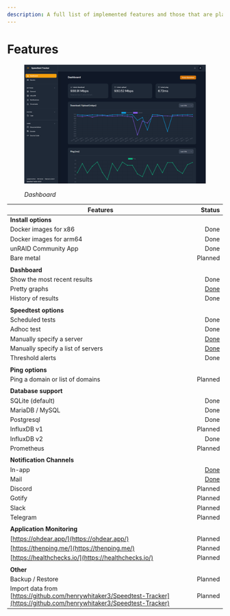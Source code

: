 ```yaml
---
description: A full list of implemented features and those that are planned.
---
```


# Features

<figure><img src="https://github.com/alexjustesen/speedtest-tracker/blob/main/.github/screenshots/dashboard_screenshot.png?raw=true" alt=""><figcaption><p><em>Dashboard</em></p></figcaption></figure>

| Features                                                                                                                        |                                                                        Status |
| ------------------------------------------------------------------------------------------------------------------------------- | ----------------------------------------------------------------------------: |
| **Install options**                                                                                                             |                                                                               |
|     Docker images for x86                                                                                                       |                                                                          Done |
|     Docker images for arm64                                                                                                     |                                                                          Done |
|     unRAID Community App                                                                                                        |                                                                          Done |
|     Bare metal                                                                                                                  |                                                                       Planned |
|                                                                                                                                 |                                                                               |
| **Dashboard**                                                                                                                   |                                                                               |
|     Show the most recent results                                                                                                |                                                                          Done |
|     Pretty graphs                                                                                                               |            [Done](https://github.com/alexjustesen/speedtest-tracker/pull/213) |
|     History of results                                                                                                          |                                                                          Done |
|                                                                                                                                 |                                                                               |
| **Speedtest options**                                                                                                           |                                                                               |
|     Scheduled tests                                                                                                             |                                                                          Done |
|     Adhoc test                                                                                                                  |                                                                          Done |
|     Manually specify a server                                                                                                   |            [Done](https://github.com/alexjustesen/speedtest-tracker/pull/216) |
|     Manually specify a list of servers                                                                                          |            [Done](https://github.com/alexjustesen/speedtest-tracker/pull/216) |
|     Threshold alerts                                                                                                            |                                                                          Done |
|                                                                                                                                 |                                                                               |
| **Ping options**                                                                                                                |                                                                               |
|     Ping a domain or list of domains                                                                                            |                                                                       Planned |
|                                                                                                                                 |                                                                               |
| **Database support**                                                                                                            |                                                                               |
|     SQLite (default)                                                                                                            |                                                                          Done |
|     MariaDB / MySQL                                                                                                             |                                                                          Done |
|     Postgresql                                                                                                                  |                                                                          Done |
|     InfluxDB v1                                                                                                                 |                                                                       Planned |
|     InfluxDB v2                                                                                                                 |                                                                          Done |
|     Prometheus                                                                                                                  |                                                                       Planned |
|                                                                                                                                 |                                                                               |
| **Notification Channels**                                                                                                       |                                                                               |
|     In-app                                                                                                                      | [Done](https://github.com/alexjustesen/speedtest-tracker/releases/tag/v0.1.0) |
|     Mail                                                                                                                        | [Done](https://github.com/alexjustesen/speedtest-tracker/releases/tag/v0.4.0) |
|     Discord                                                                                                                     |                                                                       Planned |
|     Gotify                                                                                                                      |                                                                       Planned |
|     Slack                                                                                                                       |                                                                       Planned |
|     Telegram                                                                                                                    |                                                                       Planned |
|                                                                                                                                 |                                                                               |
| **Application Monitoring**                                                                                                      |                                                                               |
|     [https://ohdear.app/](https://ohdear.app/)                                                                                  |                                                                       Planned |
|     [https://thenping.me/](https://thenping.me/)                                                                                |                                                                       Planned |
|     [https://healthchecks.io/](https://healthchecks.io/)                                                                        |                                                                       Planned |
|                                                                                                                                 |                                                                               |
| **Other**                                                                                                                       |                                                                               |
|     Backup / Restore                                                                                                            |                                                                       Planned |
|     Import data from [https://github.com/henrywhitaker3/Speedtest-Tracker](https://github.com/henrywhitaker3/Speedtest-Tracker) |                                                                       Planned |
